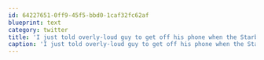 ```yaml
---
id: 64227651-0ff9-45f5-bbd0-1caf32fc62af
blueprint: text
category: twitter
title: 'I just told overly-loud guy to get off his phone when the Starbucks barista is taking his order #AmIAdick?'
caption: 'I just told overly-loud guy to get off his phone when the Starbucks barista is taking his order <span class="hashtag hashtag_local">#<a href="http://tweettemp.darylchymko.ca/?tag=amiadick">AmIAdick</a>?'
---
```

